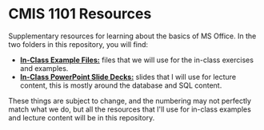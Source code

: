# CMIS 1101 Resources

Supplementary resources for learning about the basics of MS Office. In the two folders in this repository, you will find:
<ul>
<li> <b><a href="https://github.com/AkeemSemper/Office_Basics_Resources/tree/main/In-Class%20Example%20Files">In-Class Example Files:</a></b> files that we will use for the in-class exercises and examples. </li>
<li> <b><a href="https://github.com/AkeemSemper/Office_Basics_Resources/tree/main/In%20Class%20PowerPoint%20Slide%20Decks">In-Class PowerPoint Slide Decks:</a></b> slides that I will use for lecture content, this is mostly around the database and SQL content. </li>
</ul>

These things are subject to change, and the numbering may not perfectly match what we do, but all the resources that I'll use for in-class examples and lecture content will be in this repository.